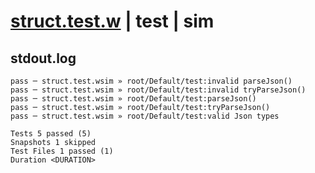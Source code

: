# [struct.test.w](../../../../../../tests/sdk_tests/std/struct.test.w) | test | sim

## stdout.log
```log
pass ─ struct.test.wsim » root/Default/test:invalid parseJson()   
pass ─ struct.test.wsim » root/Default/test:invalid tryParseJson()
pass ─ struct.test.wsim » root/Default/test:parseJson()           
pass ─ struct.test.wsim » root/Default/test:tryParseJson()        
pass ─ struct.test.wsim » root/Default/test:valid Json types      

Tests 5 passed (5)
Snapshots 1 skipped
Test Files 1 passed (1)
Duration <DURATION>
```

